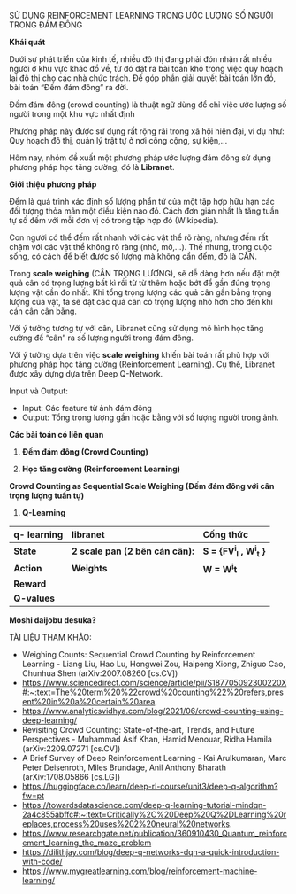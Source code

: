 ﻿SỬ DỤNG REINFORCEMENT LEARNING TRONG ƯỚC LƯỢNG SỐ NGƯỜI TRONG ĐÁM ĐÔNG

**Khái quát**

Dưới sự phát triển của kinh tế, nhiều đô thị đang phải đón nhận rất nhiều người ở khu vực khác đổ về, từ đó đặt ra bài toán khó trong việc quy hoạch lại đô thị cho các nhà chức trách. Để góp phần giải quyết bài toán lớn đó, bài toán “Đếm đám đông” ra đời.

Đếm đám đông (crowd counting) là thuật ngữ dùng để chỉ việc ước lượng số người trong một khu vực nhất định

Phương pháp này được sử dụng rất rộng rãi trong xã hội hiện đại, ví dụ như: Quy hoạch đô thị, quản lý trật tự ở nơi công cộng, sự kiện,…

Hôm nay, nhóm đề xuất một phương pháp ước lượng đám đông sử dụng phương pháp học tăng cường, đó là **Libranet**.

**Giới thiệu phương pháp**

Đếm là quá trình xác định số lượng phần tử của một tập hợp hữu hạn các đối tượng thỏa mãn một điều kiện nào đó. Cách đơn giản nhất là tăng tuần tự số đếm với mỗi đơn vị có trong tập hợp đó (Wikipedia).

Con người có thể đếm rất nhanh với các vật thể rõ ràng, nhưng đếm rất chậm với các vật thể không rõ ràng (nhỏ, mờ,…). Thế nhưng, trong cuộc sống, có cách để biết được số lượng mà không cần đếm, đó là CÂN.

Trong **scale weighing** (CÂN TRỌNG LƯỢNG), sẽ dễ dàng hơn nếu đặt một quả cân có trọng lượng bất kì rồi từ từ thêm hoặc bớt để gần đúng trọng lượng vật cần đo nhất. Khi tổng trọng lượng các quả cân gần bằng trọng lượng của vật, ta sẽ đặt các quả cân có trọng lượng nhỏ hơn cho đến khi cán cân cân bằng.

Với ý tưởng tương tự với cân, Libranet cũng sử dụng mô hình học tăng cường để “cân” ra số lượng người trong đám đông.

Với ý tưởng dựa trên việc **scale weighing** khiến bài toán rất phù hợp với phương pháp học tăng cường (Reinforcement Learning). Cụ thể, Libranet được xây dựng dựa trên Deep Q-Network.

Input và Output:

- Input: Các feature từ ảnh đám đông
- Output: Tổng trọng lượng gần hoặc bằng với số lượng người trong ảnh.

**Các bài toán có liên quan**

1. **Đếm đám đông (Crowd Counting)**

1. **Học tăng cường (Reinforcement Learning)**



**Crowd Counting as Sequential Scale Weighing (Đếm đám đông với cân trọng lượng tuần tự)**

1. **Q-Learning**

|**q- learning**|**libranet**|**Cống thức**|
| :- | :- | :- |
|**State**|**2 scale pan (2 bên cán cân):** |<b>S = {FV<sup>i</sup><sub>I</sub> , W<sup>i</sup><sub>t</sub> }</b>|
|**Action**|**Weights**|<b>W = W<sup>i</sup>t</b>|
|**Reward**|||
|**Q-values**|||
**Moshi daijobu desuka?**




TÀI LIỆU THAM KHẢO:

- Weighing Counts: Sequential Crowd Counting by Reinforcement Learning - Liang Liu, Hao Lu, Hongwei Zou, Haipeng Xiong, Zhiguo Cao, Chunhua Shen (arXiv:2007.08260 [cs.CV])
- <https://www.sciencedirect.com/science/article/pii/S187705092300220X#:~:text=The%20term%20%22crowd%20counting%22%20refers,present%20in%20a%20certain%20area>.
- https://www.analyticsvidhya.com/blog/2021/06/crowd-counting-using-deep-learning/
- Revisiting Crowd Counting: State-of-the-art, Trends, and Future Perspectives - Muhammad Asif Khan, Hamid Menouar, Ridha Hamila (arXiv:2209.07271 [cs.CV])
- A Brief Survey of Deep Reinforcement Learning - Kai Arulkumaran, Marc Peter Deisenroth, Miles Brundage, Anil Anthony Bharath (arXiv:1708.05866 [cs.LG])
- <https://huggingface.co/learn/deep-rl-course/unit3/deep-q-algorithm?fw=pt>
- <https://towardsdatascience.com/deep-q-learning-tutorial-mindqn-2a4c855abffc#:~:text=Critically%2C%20Deep%20Q%2DLearning%20replaces,process%20uses%202%20neural%20networks>.
- <https://www.researchgate.net/publication/360910430_Quantum_reinforcement_learning_the_maze_problem>
- <https://dilithjay.com/blog/deep-q-networks-dqn-a-quick-introduction-with-code/>
- https://www.mygreatlearning.com/blog/reinforcement-machine-learning/
